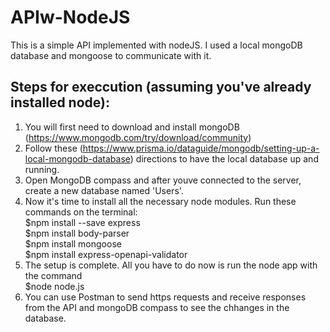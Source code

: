# APIw-NodeJS

This is a simple API implemented with nodeJS. I used a local mongoDB database and mongoose to communicate with it.

## Steps for execcution (assuming you've already installed node):

1. You will first need to download and install mongoDB (https://www.mongodb.com/try/download/community)
2. Follow these (https://www.prisma.io/dataguide/mongodb/setting-up-a-local-mongodb-database) directions to have the local database up and running.
3. Open MongoDB compass and after youve connected to the server, create a new database named 'Users'.
4. Now it's time to install all the necessary node modules. Run these commands on the terminal:<br />
  $npm install --save express <br />
  $npm install body-parser <br />
  $npm install mongoose <br />
  $npm install express-openapi-validator<br />
5. The setup is complete. All you have to do now is run the node app with the command<br />
  $node node.js<br />
6. You can use Postman to send https requests and receive responses from the API and mongoDB compass to see the chhanges in the database.
